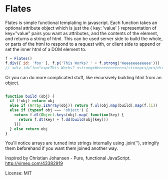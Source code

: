 # Flates

Flates is simple functional templating in javascript.
Each function takes an optional attribute object which is just the
{ key: 'value' } representation of key="value" pairs you want
as attributes, and the contents of the element, and returns a
string of html.  This can be used server side to build the whole, or parts
of the html to respond to a request with, or client side to append or
set the inner html of a DOM element to.

```javascript
f = Flates()
f.div({ id: 'foo' }, f.p('This Works? ' + f.strong('Weeeeeeeeeeee')))
// <div id="foo"><p>This Works? <strong>Weeeeeeeeeeee</strong></p></div>
```

Or you can do more complicated stuff, like recursively building html from an
object.

```javascript

function build (obj) {
  if (!obj) return obj
  else if (Array.isArray(obj)) return f.ul(obj.map(build).map(f.li))
  else if (typeof obj === 'object') {
    return f.dl(Object.keys(obj).map( function(key) {
      return f.dt(key) + f.dd(build(obj[key]))
    }))
  } else return obj
}

```

You'll notice arrays are turned into strings internally using .join(''),
stringify them beforehand if you want them joined another way.

Inspired by Christian Johansen - Pure, functional JavaScript.
http://vimeo.com/43382919


License: MIT

